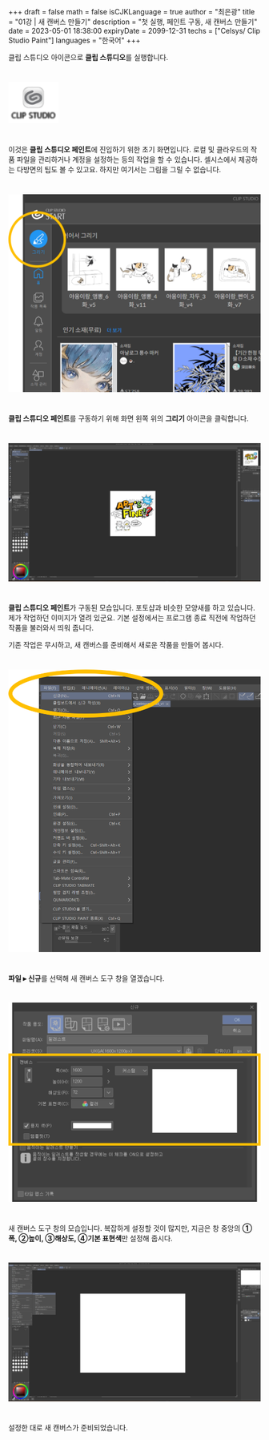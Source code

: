 +++
draft = false
math = false
isCJKLanguage = true
author = "최은광"
title = "01강 | 새 캔버스 만들기"
description = "첫 실행, 페인트 구동, 새 캔버스 만들기"
date = 2023-05-01 18:38:00
expiryDate = 2099-12-31
techs = ["Celsys/ Clip Studio Paint"]
languages = "한국어"
+++

클립 스튜디오 아이콘으로 **클립 스튜디오**를 실행합니다.

#

![](001.png)

#

이것은 **클립 스튜디오 페인트**에 진입하기 위한 초기 화면입니다. 로컬 및 클라우드의 작품 파일을 관리하거나 계정을 설정하는 등의 작업을 할 수 있습니다. 셀시스에서 제공하는 다방면의 팁도 볼 수 있고요. 하지만 여기서는 그림을 그릴 수 없습니다.

#

![](002.png)

#

**클립 스튜디오 페인트**를 구동하기 위해 화면 왼쪽 위의 **그리기** 아이콘을 클릭합니다.

#

![](003.png)

#

**클립 스튜디오 페인트**가 구동된 모습입니다. 포토샵과 비슷한 모양새를 하고 있습니다. 제가 작업하던 이미지가 열려 있군요. 기본 설정에서는 프로그램 종료 직전에 작업하던 작품을 불러와서 띄워 줍니다.

기존 작업은 무시하고, 새 캔버스를 준비해서 새로운 작품을 만들어 봅시다.

#

![](004.png)

#

**파일 ▸ 신규**를 선택해 새 캔버스 도구 창을 열겠습니다.

#

![](005.png)

#

새 캔버스 도구 창의 모습입니다. 복잡하게 설정할 것이 많지만, 지금은 창 중앙의 **①폭, ②높이, ③해상도, ④기본 표현색**만 설정해 줍시다.

#

![](006.png)

#

설정한 대로 새 캔버스가 준비되었습니다.